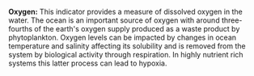 **Oxygen:** This indicator provides a measure of dissolved oxygen in the water. The ocean is an important source of oxygen with around three-fourths of the earth's oxygen supply produced as a waste product by phytoplankton. Oxygen levels can be impacted by changes in ocean temperature and salinity affecting its solubility and is removed from the system by biological activity through respiration. In highly nutrient rich systems this latter process can lead to hypoxia.     
